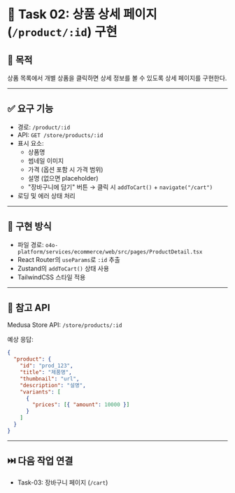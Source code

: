 
# 🧾 Task 02: 상품 상세 페이지 (`/product/:id`) 구현

## 📌 목적
상품 목록에서 개별 상품을 클릭하면 상세 정보를 볼 수 있도록 상세 페이지를 구현한다.

---

## ✅ 요구 기능

- 경로: `/product/:id`
- API: `GET /store/products/:id`
- 표시 요소:
  - 상품명
  - 썸네일 이미지
  - 가격 (옵션 포함 시 가격 범위)
  - 설명 (없으면 placeholder)
  - "장바구니에 담기" 버튼 → 클릭 시 `addToCart()` + `navigate("/cart")`
- 로딩 및 에러 상태 처리

---

## 🧱 구현 방식

- 파일 경로: `o4o-platform/services/ecommerce/web/src/pages/ProductDetail.tsx`
- React Router의 `useParams`로 `:id` 추출
- Zustand의 `addToCart()` 상태 사용
- TailwindCSS 스타일 적용

---

## 🔗 참고 API

Medusa Store API: `/store/products/:id`

예상 응답: 
```json
{
  "product": {
    "id": "prod_123",
    "title": "제품명",
    "thumbnail": "url",
    "description": "설명",
    "variants": [
      {
        "prices": [{ "amount": 10000 }]
      }
    ]
  }
}
```

---

## ⏭️ 다음 작업 연결

- Task-03: 장바구니 페이지 (`/cart`)
